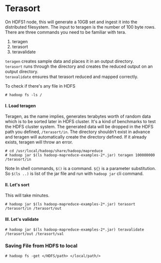 # Terasort

On HDFS1 node, this will generate a 10GB set and ingest it into the distributed filesystem. The input to teragen is the number of 100 byte rows. There are three commands you need to be familiar with tera.  
1. teragen 
2. terasort 
3. teravalidate 

`teragen` creates sample data and places it in an output directory.  
`terasort` runs through the directory and creates the reduced output on an output directory.  
`teravalidate` ensures that terasort reduced and mapped correctly.

To check if there's any file in HDFS
```
# hadoop fs -ls /
```
#### I. Load teragen

Teragen, as the name implies, generates terabytes worth of random data which is to be sorted later in HDFS cluster. It's a kind of benchmarks to test the HDFS cluster system. The generated data will be dropped in the HDFS path you defined, `/terasort/in`. The directory shouldn’t exist in advance and teragen will automatically create the directory defined. If it already exists, teragen will throw an error.

```
# cd /usr/local/hadoop/share/hadoop/mapreduce
# hadoop jar $(ls hadoop-mapreduce-examples-2*.jar) teragen 100000000 /terasort/in
```
Note 
In shell commands, `$()` is a command. `${}` is a parameter substitution. So `$(ls ..)` is list of the jar file and run with `hadoop jar` cli command. 

#### II. Let's sort
This will take minutes. 
```
# hadoop jar $(ls hadoop-mapreduce-examples-2*.jar) terasort /terasort/in /terasort/out
```

#### III. Let's validate
```
# hadoop jar $(ls hadoop-mapreduce-examples-2*.jar) teravalidate /terasort/out /terasort/val
```

### Saving File from HDFS to local

```
# hadoop fs -get </HDFS/path> </local/path/>
```
